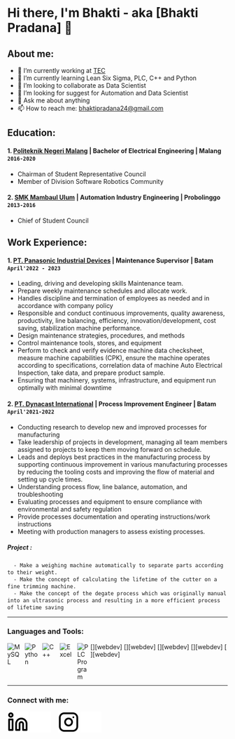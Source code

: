 # Hi there, I'm Bhakti - aka [Bhakti Pradana] 👋
## About me:
- 🔭 I’m currently working at [TEC](https://www.toshiba.com/tai/)
- 🌱 I’m currently learning Lean Six Sigma, PLC, C++ and Python
- 👯 I’m looking to collaborate as Data Scientist
- 🤔 I’m looking for suggest for Automation and Data Scientist
- 💬 Ask me about anything
- 📫 How to reach me: bhaktipradana24@gmail.com

## Education:
#### 1. [Politeknik Negeri Malang](https://polinema.ac.id) | Bachelor of Electrical Engineering | Malang `2016-2020`
   - Chairman of Student Representative Council 
   - Member of Division Software Robotics Community 
  
 #### 2. [SMK Mambaul Ulum](https://dapo.kemdikbud.go.id/sekolah/B92CD0E0153EBFFB359A) | Automation Industry Engineering | Probolinggo `2013-2016`
   - Chief of Student Council

## Work Experience:
#### 1. [PT. Panasonic Industrial Devices](https://panasonic.jp/) | Maintenance Supervisor | Batam `April'2022 - 2023`
   - Leading, driving and developing skills Maintenance team. 
   - Prepare weekly maintenance schedules and allocate work. 
   - Handles discipline and termination of employees as needed and in accordance with company policy 
   - Responsible and conduct continuous improvements, quality awareness, productivity, line balancing, efficiency, innovation/development, cost saving, stabilization
     machine performance.
   - Design maintenance strategies, procedures, and methods
   - Control maintenance tools, stores, and equipment
   - Perform to check and verify evidence machine data checksheet, measure machine capabilities (CPK), ensure the machine operates according to specifications,
     correlation data of machine Auto Electrical Inspection, take data, and prepare product sample.
   - Ensuring that machinery, systems, infrastructure, and equipment run optimally with minimal downtime
#### 2. [PT. Dynacast International](https://www.dynacast.com/en) | Process Improvement Engineer | Batam `April'2021-2022`
   - Conducting research to develop new and improved processes for manufacturing
   - Take leadership of projects in development, managing all team members assigned to projects to keep them moving forward on schedule.
   - Leads and deploys best practices in the manufacturing process by supporting continuous improvement in various manufacturing processes by reducing the tooling
     costs and improving the flow of material and setting up cycle times.
   - Understanding process flow, line balance, automation, and troubleshooting
   - Evaluating processes and equipment to ensure compliance with environmental and safety regulation
   - Provide processes documentation and operating instructions/work instructions
   - Meeting with production managers to assess existing processes.
##### Project :
      - Make a weighing machine automatically to separate parts according to their weight.
      - Make the concept of calculating the lifetime of the cutter on a fine trimming machine.
      - Make the concept of the degate process which was originally manual into an ultrasonic process and resulting in a more efficient process of lifetime saving
---

### Languages and Tools:

[<img align="left" alt="MySQL" width="30px" src="https://cdn.jsdelivr.net/gh/devicons/devicon/icons/mysql/mysql-original.svg" style="padding-right:10px;" />][webdev]
[<img align="left" alt="Python" width="30px" src="https://upload.wikimedia.org/wikipedia/commons/thumb/c/c3/Python-logo-notext.svg/110px-Python-logo-notext.svg.png?20100317150552" style="padding-right:10px;" />][webdev]
[<img align="left" alt="C++" width="30px" src="https://upload.wikimedia.org/wikipedia/commons/thumb/1/18/ISO_C%2B%2B_Logo.svg/120px-ISO_C%2B%2B_Logo.svg.png" style="padding-right:10px;" />][webdev]
[<img align="left" alt="Excel" width="30px" src="https://is2-ssl.mzstatic.com/image/thumb/Purple126/v4/a8/fd/5a/a8fd5a84-c6f1-355f-3b9f-6e86598efaa3/XCEL.png/1200x630bb.png" style="padding-right:10px;" />][webdev]
[<img align="left" alt="PLC Program" width="30px" src="https://thumbs.dreamstime.com/b/plc-icon-plc-controller-258675542.jpg" style="padding-right:0px;" />][webdev]


<br />
<br />

---
### Connect with me:

[![website](./img/linkedin-light.svg)](https://www.linkedin.com/in/bhaktipradana/#gh-light-mode-only)
[![website](./img/linkedin-dark.svg)](https://www.linkedin.com/in/bhaktipradana/#gh-dark-mode-only)
&nbsp;&nbsp;
[![website](./img/instagram-light.svg)](https://instagram.com/vincentwwidyan#gh-light-mode-only)
[![website](./img/instagram-dark.svg)](https://instagram.com/vincentwwidyan#gh-dark-mode-only)
